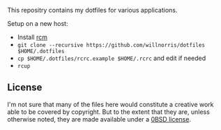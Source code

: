 This repositry contains my dotfiles for various applications.

Setup on a new host:

* Install [rcm](https://github.com/thoughtbot/rcm)
* `git clone --recursive https://github.com/willnorris/dotfiles $HOME/.dotfiles`
* `cp $HOME/.dotfiles/rcrc.example $HOME/.rcrc` and edit if needed
* `rcup`


## License

I'm not sure that many of the files here would constitute a creative work able
to be covered by copyright.  But to the extent that they are, unless otherwise
noted, they are made available under a [0BSD license](./LICENSE).
